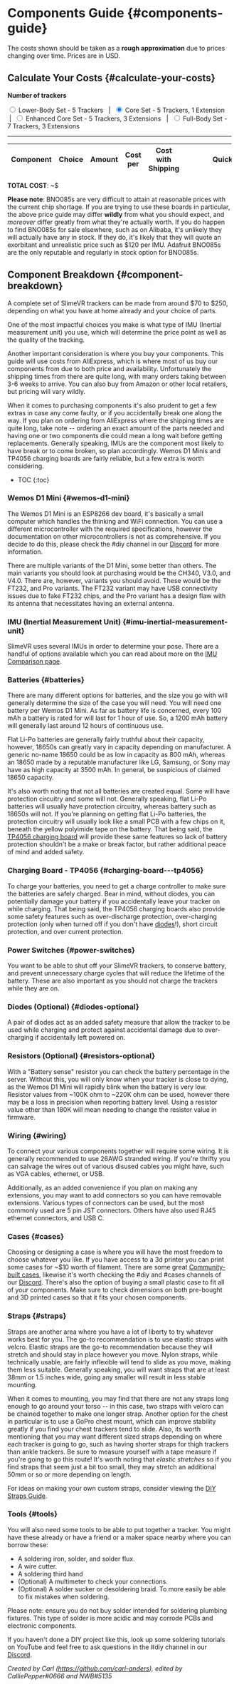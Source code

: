 # Components Guide {#components-guide}

The costs shown should be taken as a **rough approximation** due to prices changing over time. Prices are in USD.

## Calculate Your Costs {#calculate-your-costs}
**Number of trackers**

<input id="5imu" type="radio" name="diy-set" value="5"> <label for="5imu">Lower-Body Set - 5 Trackers</label>&nbsp; &nbsp;|&nbsp;
<input id="6imu" type="radio" name="diy-set" value="6" checked="checked"> <label for="6imu">Core Set - 5 Trackers, 1 Extension</label>&nbsp; &nbsp;|&nbsp;
<input id="8imu" type="radio" name="diy-set" value="8"> <label for="8imu">Enhanced Core Set - 5 Trackers, 3 Extensions</label>&nbsp; &nbsp;|&nbsp;
<input id="10imu" type="radio" name="diy-set" value="10"> <label for="10imu">Full-Body Set - 7 Trackers, 3 Extensions</label>

---

<table>
<thead>
<tr>
<th>Component</th>
<th>Choice</th>
<th>Amount</th>
<th>Cost per</th>
<th>Cost with Shipping</th>
<th style="min-width: 200px">Quick Link</th>
</tr>
</thead>
<tbody id="diy-components">
</tbody>
</table>

**TOTAL COST**: ~$<span id="diy-total"></span>

**Please note**: BNO085s are very difficult to attain at reasonable prices with the current chip shortage. If you are trying to use these boards in particular, the above price guide may differ **wildly** from what you should expect, and *moreover* differ greatly from what they're actually worth. If you do happen to find BNO085s for sale elsewhere, such as on Alibaba, it's unlikely they will actually have any in stock. If they do, it's likely that they will quote an exorbitant and unrealistic price such as $120 per IMU. Adafruit BNO085s are the only reputable and regularly in stock option for BNO085s.

## Component Breakdown {#component-breakdown}

A complete set of SlimeVR trackers can be made from around $70 to $250, depending on what you have at home already and your choice of parts.

One of the most impactful choices you make is what type of IMU (Inertial measurement unit) you use, which will determine the price point as well as the quality of the tracking.

Another important consideration is where you buy your components. This guide will use costs from AliExpress, which is where most of us buy our components from due to both price and availability. Unfortunately the shipping times from there are quite long, with many orders taking between 3-6 weeks to arrive. You can also buy from Amazon or other local retailers, but pricing will vary wildly.

When it comes to purchasing components it's also prudent to get a few extras in case any come faulty, or if you accidentally break one along the way. If you plan on ordering from AliExpress where the shipping times are quite long, take note -- ordering an exact amount of the parts needed and having one or two components die could mean a long wait before getting replacements. Generally speaking, IMUs are the component most likely to have break or to come broken, so plan accordingly. Wemos D1 Minis and TP4056 charging boards are fairly reliable, but a few extra is worth considering.

* TOC
{:toc}

### Wemos D1 Mini {#wemos-d1-mini}

The Wemos D1 Mini is an ESP8266 dev board, it's basically a small computer which handles the thinking and WiFi connection. You can use a different microcontroller with the required specifications, however the documentation on other microcontrollers is not as comprehensive. If you decide to do this, please check the #diy channel in our [Discord](https://discord.gg/SlimeVR) for more information.

There are multiple variants of the D1 Mini, some better than others. The main variants you should look at purchasing would be the CH340, V3.0, and V4.0. There are, however, variants you should avoid. These would be the FT232, and Pro variants. The FT232 variant may have USB connectivity issues due to fake FT232 chips, and the Pro variant has a design flaw with its antenna that necessitates having an external antenna.

### IMU (Inertial Measurement Unit) {#imu-inertial-measurement-unit}

SlimeVR uses several IMUs in order to determine your pose. There are a handful of options available which you can read about more on the [IMU Comparison page](imu-comparison.md).

### Batteries {#batteries}

There are many different options for batteries, and the size you go with will generally determine the size of the case you will need. You will need one battery per Wemos D1 Mini. As far as battery life is concerned, every 100 mAh a battery is rated for will last for 1 hour of use. So, a 1200 mAh battery will generally last around 12 hours of continuous use.

Flat Li-Po batteries are generally fairly truthful about their capacity, however, 18650s can greatly vary in capacity depending on manufacturer. A generic no-name 18650 could be as low in capacity as 800 mAh, whereas an 18650 made by a reputable manufacturer like LG, Samsung, or Sony may have as high capacity at 3500 mAh. In general, be suspicious of claimed 18650 capacity.

It's also worth noting that not all batteries are created equal. Some will have protection circuitry and some will not. Generally speaking, flat Li-Po batteries will usually have protection circuitry, whereas battery such as 18650s will not. If you're planning on getting flat Li-Po batteries, the protection circuitry will usually look like a small PCB with a few chips on it, beneath the yellow polyimide tape on the battery. That being said, the [TP4056 charging board](#charging-board---tp4056) will provide these same features so lack of battery protection shouldn't be a make or break factor, but rather additional peace of mind and added safety.

### Charging Board - TP4056 {#charging-board---tp4056}

To charge your batteries, you need to get a charge controller to make sure the batteries are safely charged. Bear in mind, without diodes, you can potentially damage your battery if you accidentally leave your tracker on while charging. That being said, the TP4056 charging boards also provide some safety features such as over-discharge protection, over-charging protection (only when turned off if you don't have [diodes](#diodes-optional)!), short circuit protection, and over current protection.

### Power Switches {#power-switches}

You want to be able to shut off your SlimeVR trackers, to conserve battery, and prevent unnecessary charge cycles that will reduce the lifetime of the battery. These are also important as you should not charge the trackers while they are on.

### Diodes (Optional) {#diodes-optional}

A pair of diodes act as an added safety measure that allow the tracker to be used while charging and protect against accidental damage due to over-charging if accidentally left powered on.

### Resistors (Optional) {#resistors-optional}

With a "Battery sense" resistor you can check the battery percentage in the server. Without this, you will only know when your tracker is close to dying, as the Wemos D1 Mini will rapidly blink when the battery is very low. Resistor values from ~100K ohm to ~220K ohm can be used, however there may be a loss in precision when reporting battery level. Using a resistor value other than 180K will mean needing to change the resistor value in firmware.

### Wiring {#wiring}

To connect your various components together will require some wiring. It is generally recommended to use 26AWG stranded wiring. If you're thrifty you can salvage the wires out of various disused cables you might have, such as VGA cables, ethernet, or USB.

Additionally, as an added convenience if you plan on making any extensions, you may want to add connectors so you can have removable extensions. Various types of connectors can be used, but the most commonly used are 5 pin JST connectors. Others have also used RJ45 ethernet connectors, and USB C.

### Cases {#cases}

Choosing or designing a case is where you will have the most freedom to choose whatever you like. If you have access to a 3d printer you can print some cases for ~$10 worth of filament. There are some great [Community-built cases](cases.md), likewise it's worth checking the #diy and #cases channels of our [Discord](https://discord.gg/SlimeVR). There's also the option of buying a small plastic case to fit all of your components. Make sure to check dimensions on both pre-bought and 3D printed cases so that it fits your chosen components.

### Straps {#straps}

Straps are another area where you have a lot of liberty to try whatever works best for you. The go-to recommendation is to use elastic straps with velcro. Elastic straps are the go-to recommendation because they will stretch and should stay in place however you move. Nylon straps, while technically usable, are fairly inflexible will tend to slide as you move, making them less suitable. Generally speaking, you will want straps that are at least 38mm or 1.5 inches wide, going any smaller will result in less stable mounting.

When it comes to mounting, you may find that there are not any straps long enough to go around your torso -- in this case, two straps with velcro can be chained together to make one longer strap. Another option for the chest in particular is to use a GoPro chest mount, which can improve stability greatly if you find your chest trackers tend to slide. Also, its worth mentioning that you may want different sized straps depending on where each tracker is going to go, such as having shorter straps for thigh trackers than ankle trackers. Be sure to measure yourself with a tape measure if you're going to go this route! It's worth noting that *elastic stretches* so if you find straps that seem just a bit too small, they may stretch an additional 50mm or so or more depending on length.

For ideas on making your own custom straps, consider viewing the [DIY Straps Guide](diy-straps.md).

### Tools {#tools}

You will also need some tools to be able to put together a tracker. You might have these already or have a friend or a maker space nearby where you can borrow these:

* A soldering iron, solder, and solder flux.
* A wire cutter.
* A soldering third hand
* (Optional) A multimeter to check your connections.
* (Optional) A solder sucker or desoldering braid. To more easily be able to fix mistakes when soldering.

Please note: ensure you do not buy solder intended for soldering plumbing fixtures. This type of solder is more acidic and may corrode PCBs and electronic components.

If you haven't done a DIY project like this, look up some soldering tutorials on YouTube and feel free to ask questions in the #diy channel in our [Discord](https://discord.gg/SlimeVR).

*Created by Carl (<https://github.com/carl-anders>), edited by CalliePepper#0666 and NWB#5135*
<script src="../assets/js/diy.js"></script>
<style>
    @media (min-width: 50rem) {
        .main { max-width: 1100px !important; }
    }
    select {
        width:250px;
    }
    td:first-of-type {
    border-left: 1px solid #eeebee;
    }
</style>


